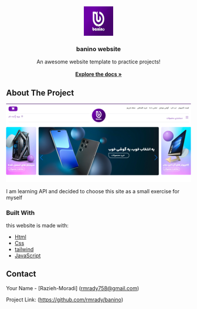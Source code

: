  
<br/>
<div align="center">
<a href="https://github.com/ShaanCoding/ReadME-Generator">
<img src="img/images.jfif" alt="Logo" width="80" height="80">
</a>
<h3 align="center">banino website</h3>
<p align="center">
An awesome website template to practice  projects!
<br/>
<br/>
<a href="https://github.com/rmrady/banino"><strong>Explore the docs »</strong></a>

  


</p>
</div>

 ## About The Project

![Product Screenshot](img/readme.png)

I am learning API and decided to choose this site as a small exercise for myself
 ### Built With

this website is made with:

- [Html](https://html.com)
- [Css](https://css.com)
- [tailwind](https://tailwindcss.com)
- [JavaScript](https://javascript.com)
 ## Contact

Your Name - [Razieh-Moradi] (rmrady758@gmail.com)

Project Link: (https://github.com/rmrady/banino)
